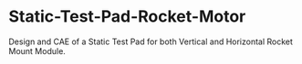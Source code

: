 # Static-Test-Pad-Rocket-Motor
Design and CAE of a Static Test Pad for both Vertical and Horizontal Rocket Mount Module.
